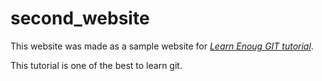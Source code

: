 # second_website
This website was made as a sample website for [*Learn Enoug GIT tutorial*](www.learnenough.com/git-tutorial).

This tutorial is one of the best to learn git.
